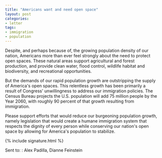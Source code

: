 ```yaml
---
title: "Americans want and need open space"
layout: post
categories:
- letter
tags:
- immigration
- population
---
```


Despite, and perhaps because of, the growing population density of our nation, Americans more than ever feel strongly about the need to protect open spaces. These natural areas support agricultural and forest production, and provide clean water, flood control, wildlife habitat and biodiversity, and recreational opportunities.

But the demands of our rapid population growth are outstripping the supply of America's open spaces. This relentless growth has been primarily a result of Congress' unwillingness to address our immigration policies. The Census Bureau projects the U.S. population will add 75 million people by the Year 2060, with roughly 90 percent of that growth resulting from immigration.

Please support efforts that would reduce our burgeoning population growth, namely legislation that would create a humane immigration system that respects the dignity of every person while conserving our nation's open space by allowing for America's population to stabilize.

{% include signature.html %}

Sent to:
: Alex Padilla, Dianne Feinstein
